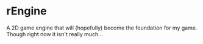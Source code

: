 # rEngine
A 2D game engine that will (hopefully) become the foundation for my game. Though right now it isn't really much...

